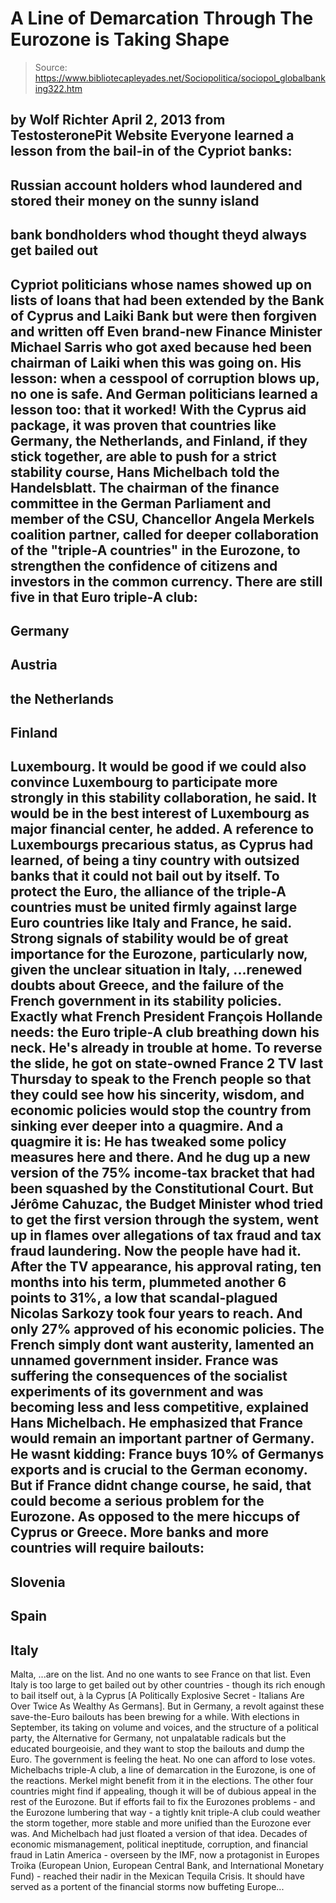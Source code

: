 # A Line of Demarcation Through The Eurozone is Taking Shape

> Source: https://www.bibliotecapleyades.net/Sociopolitica/sociopol_globalbanking322.htm

by Wolf Richter
April 2, 2013
from
TestosteronePit Website
Everyone learned a lesson from the bail-in of
the Cypriot banks:
-
Russian account holders whod laundered
and stored their money on the sunny island
-
bank bondholders whod thought theyd
always get bailed out
-
Cypriot politicians whose names showed
up on lists of loans that had been extended by the Bank of Cyprus
and Laiki Bank but were then forgiven and written off
Even brand-new Finance Minister Michael Sarris
who got axed because hed been
chairman of Laiki when this was going on.
His lesson:
when a cesspool of
corruption blows up, no one is safe.
And German politicians learned a lesson too:
that it worked!
With the Cyprus aid package, it was proven
that countries like Germany, the Netherlands, and Finland, if they stick
together, are able to push for a strict stability course, Hans
Michelbach told the
Handelsblatt.
The chairman of the finance committee in the
German Parliament and member of the CSU, Chancellor Angela Merkels
coalition partner, called for deeper collaboration of the "triple-A countries"
in the Eurozone,
to strengthen the confidence of citizens
and investors in the common currency.
There are still five in that Euro triple-A club:
-
Germany
-
Austria
-
the Netherlands
-
Finland
-
Luxembourg.
It would be good if we could also convince
Luxembourg to participate more strongly in this stability
collaboration, he said.
It would be in the best interest of Luxembourg
as major financial center, he added. A reference to Luxembourgs precarious
status, as Cyprus had learned, of being a tiny country with outsized banks
that it could not bail out by itself.
To protect the Euro, the alliance of the
triple-A countries must be united firmly against large Euro countries like
Italy and France, he said.
Strong signals of stability would be of great
importance for the Eurozone, particularly now, given the unclear
situation in Italy,
...renewed doubts about Greece, and the failure of the
French government in its stability policies.
Exactly what French President François Hollande
needs: the Euro triple-A club breathing down his neck. He's already in
trouble at home. To reverse the slide, he got on state-owned France 2 TV
last Thursday to speak to the French people so that they could see how his
sincerity, wisdom, and economic policies would stop the country from sinking
ever deeper into a quagmire.
And a quagmire it is:
He has tweaked some policy measures here and
there.
And he dug up a new version of the 75%
income-tax bracket that had been squashed by the Constitutional Court. But
Jérôme Cahuzac, the Budget Minister whod tried to get the first version
through the system,
went up in flames over allegations of tax fraud and tax fraud
laundering.
Now the people have had it. After the TV
appearance, his approval rating, ten months into his term,
plummeted another 6 points to 31%, a low that scandal-plagued Nicolas
Sarkozy took four years to reach.
And only 27% approved of his economic policies.
The French simply dont want austerity,
lamented an unnamed government insider.
France was suffering the consequences of the
socialist experiments of its government and was becoming less and less
competitive, explained Hans Michelbach.
He emphasized that France would remain an
important partner of Germany. He wasnt kidding: France buys 10% of
Germanys exports and is crucial to the German economy.
But if France didnt change course, he said,
that could become a serious problem for the Eurozone. As opposed to the mere hiccups of Cyprus or
Greece.
More banks and more countries will require bailouts:
-
Slovenia
-
Spain
-
Italy
-
Malta,
...are on the list.
And no one wants to see France on
that list. Even Italy is too large to get bailed out by other countries -
though its rich enough to bail itself out, à la Cyprus [A
Politically Explosive Secret - Italians Are Over Twice As Wealthy
As Germans].
But in Germany, a revolt against these save-the-Euro
bailouts has been brewing for a while.
With elections in September, its
taking on volume and voices, and the structure of a political party, the
Alternative for Germany, not unpalatable radicals but the educated
bourgeoisie, and they want to
stop the bailouts and dump the Euro.
The government is feeling the heat. No one can
afford to lose votes. Michelbachs triple-A club, a line of demarcation in
the Eurozone, is one of the reactions. Merkel might benefit from it in the
elections. The other four countries might find if appealing, though it will
be of dubious appeal in the rest of the Eurozone.
But if efforts fail to fix the Eurozones
problems - and the Eurozone lumbering that way - a tightly knit triple-A
club could weather the storm together, more stable and more unified than the
Eurozone ever was. And Michelbach had just floated a version of that idea.
Decades of economic mismanagement, political
ineptitude, corruption, and financial fraud in Latin America -
overseen by
the IMF, now a protagonist in Europes Troika (European Union,
European Central Bank, and International Monetary Fund) - reached their nadir in
the
Mexican Tequila Crisis.
It should have served as a portent of the
financial storms now buffeting Europe...
